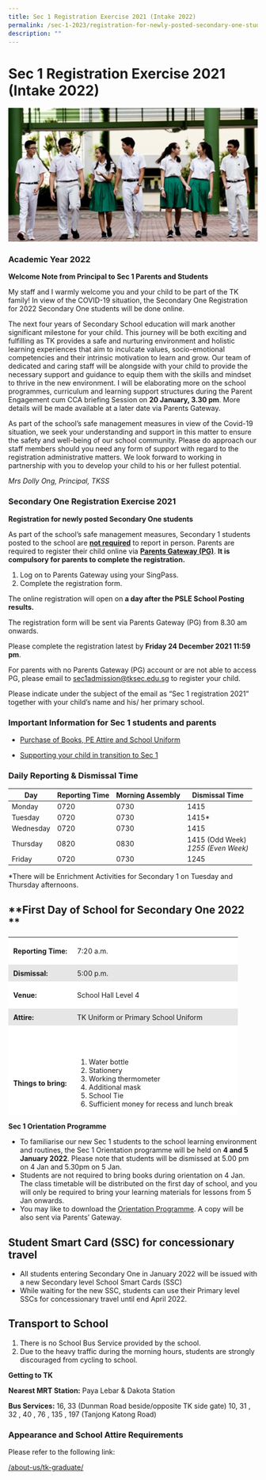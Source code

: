 ```yaml
---
title: Sec 1 Registration Exercise 2021 (Intake 2022)
permalink: /sec-1-2023/registration-for-newly-posted-secondary-one-students/
description: ""
---
```

# Sec 1 Registration Exercise 2021 (Intake 2022)

[![](/images/Sec%201%202023/Academic-year-2022.png)](/images/Sec%201%202023/Academic-year-2022.png)

### **Academic Year 2022**

**Welcome Note from Principal to Sec 1 Parents and Students**

My staff and I warmly welcome you and your child to be part of the TK family! In view of the COVID-19 situation, the Secondary One Registration for 2022 Secondary One students will be done online.

The next four years of Secondary School education will mark another significant milestone for your child. This journey will be both exciting and fulfilling as TK provides a safe and nurturing environment and holistic learning experiences that aim to inculcate values, socio-emotional competencies and their intrinsic motivation to learn and grow. Our team of dedicated and caring staff will be alongside with your child to provide the necessary support and guidance to equip them with the skills and mindset to thrive in the new environment. I will be elaborating more on the school programmes, curriculum and learning support structures during the Parent Engagement cum CCA briefing Session on **20 January, 3.30 pm**. More details will be made available at a later date via Parents Gateway.

As part of the school’s safe management measures in view of the Covid-19 situation, we seek your understanding and support in this matter to ensure the safety and well-being of our school community. Please do approach our staff members should you need any form of support with regard to the registration administrative matters. We look forward to working in partnership with you to develop your child to his or her fullest potential.

_Mrs Dolly Ong, Principal, TKSS_

### **Secondary One Registration Exercise 2021**

**Registration for newly posted Secondary One students**

As part of the school’s safe management measures, Secondary 1 students posted to the school are <b><u>not required</u></b> to report in person. Parents are required to register their child online via <b><u>Parents Gateway (PG)</u></b>. **It is compulsory for parents to complete the registration.**

1.  Log on to Parents Gateway using your SingPass.
2.  Complete the registration form.

The online registration will open on **a day after the PSLE School Posting results.**

The registration form will be sent via Parents Gateway (PG) from 8.30 am onwards.

Please complete the registration latest by **Friday 24 December 2021 11:59 pm**.

For parents with no Parents Gateway (PG) account or are not able to access PG, please email to [sec1admission@tksec.edu.sg](mailto:sec1admission@tksec.edu.sg) to register your child.

Please indicate under the subject of the email as “Sec 1 registration 2021” together with your child’s name and his/ her primary school.

### **Important Information for Sec 1 students and parents**

*   <a href="/purchase-of-text-and-workbooks-pe-attire-and-school-uniform-2022/" target="_blank">Purchase of Books, PE Attire and School Uniform</a>

*   <a href="https://www.moe.gov.sg/secondary/transition-to-secondary" target="_blank">Supporting your child in transition to Sec 1</a>

### **Daily Reporting & Dismissal Time**


| Day       | Reporting Time | Morning Assembly | Dismissal Time                        |
|-----------|----------------|------------------|---------------------------------------|
| Monday    | 0720           | 0730             | 1415                                  |
| Tuesday   | 0720           | 0730             | 1415*                                 |
| Wednesday | 0720           | 0730             | 1415                                  |
| Thursday  | 0820           | 0830             | 1415 (Odd Week)*<br>1255 (Even Week)* |
| Friday    | 0720           | 0730             | 1245                                  |

\*There will be Enrichment Activities for Secondary 1 on Tuesday and Thursday afternoons.

**First Day of School for Secondary One 2022  
**
-------------------------------------------------

<table style="box-sizing: inherit; border-collapse: collapse; border-spacing: 0px; max-width: 100%; width: 856.333px; height: 360px;"><tbody style="box-sizing: inherit;"><tr style="box-sizing: inherit; background: rgb(255, 255, 255); height: 45px;"><td style="box-sizing: inherit; padding: 5px 10px; height: 45px;"><strong style="box-sizing: inherit; font-weight: bold;">Reporting Time:</strong></td><td style="box-sizing: inherit; padding: 5px 10px; height: 45px;">7:20 a.m.</td></tr><tr style="box-sizing: inherit; background: rgb(230, 230, 230); height: 24px;"><td style="box-sizing: inherit; padding: 5px 10px; height: 24px;"><strong style="box-sizing: inherit; font-weight: bold;">Dismissal:</strong></td><td style="box-sizing: inherit; padding: 5px 10px; height: 24px;">5:00 p.m.</td></tr><tr style="box-sizing: inherit; background: rgb(255, 255, 255); height: 45px;"><td style="box-sizing: inherit; padding: 5px 10px; height: 45px;"><strong style="box-sizing: inherit; font-weight: bold;">Venue:</strong></td><td style="box-sizing: inherit; padding: 5px 10px; height: 45px;">School Hall Level 4</td></tr><tr style="box-sizing: inherit; background: rgb(230, 230, 230); height: 24px;"><td style="box-sizing: inherit; padding: 5px 10px; height: 24px;"><strong style="box-sizing: inherit; font-weight: bold;">Attire:</strong></td><td style="box-sizing: inherit; padding: 5px 10px; height: 24px;">TK Uniform or Primary School Uniform</td></tr><tr style="box-sizing: inherit; background: rgb(255, 255, 255); height: 222px;"><td style="box-sizing: inherit; padding: 5px 10px; height: 222px;"><strong style="box-sizing: inherit; font-weight: bold;">Things to bring:</strong></td><td style="box-sizing: inherit; padding: 5px 10px; height: 222px;"><ol style="box-sizing: inherit;"><li style="box-sizing: inherit;">Water bottle</li><li style="box-sizing: inherit;">Stationery</li><li style="box-sizing: inherit;">Working thermometer</li><li style="box-sizing: inherit;">Additional mask</li><li style="box-sizing: inherit;">School Tie</li><li style="box-sizing: inherit;">Sufficient money for recess and lunch break</li></ol></td></tr></tbody></table>

**Sec 1 Orientation Programme**

*   To familiarise our new Sec 1 students to the school learning environment and routines, the Sec 1 Orientation programme will be held on **4 and 5 January 2022**. Please note that students will be dismissed at 5.00 pm on 4 Jan and 5.30pm on 5 Jan.
*   Students are not required to bring books during orientation on 4 Jan. The class timetable will be distributed on the first day of school, and you will only be required to bring your learning materials for lessons from 5 Jan onwards.
*   You may like to download the [Orientation Programme](https://tanjongkatongsec.moe.edu.sg/wp-content/uploads/2021/12/Orientation_-Investiture_Programme_2022-PG.pdf). A copy will be also sent via Parents’ Gateway.

**Student Smart Card (SSC) for concessionary travel**
-----------------------------------------------------

*   All students entering Secondary One in January 2022 will be issued with a new Secondary level School Smart Cards (SSC)
*   While waiting for the new SSC, students can use their Primary level SSCs for concessionary travel until end April 2022.

**Transport to School**
-----------------------

1.  There is no School Bus Service provided by the school.
2.  Due to the heavy traffic during the morning hours, students are strongly discouraged from cycling to school.

**Getting to TK**

**Nearest MRT Station:** Paya Lebar & Dakota Station

**Bus Services:** 16, 33 (Dunman Road beside/opposite TK side gate) 10, 31 , 32 , 40 , 76 , 135 , 197 (Tanjong Katong Road)

### **Appearance and School Attire Requirements**


Please refer to the following link:

[/about-us/tk-graduate/](/about-us/tk-graduate/)